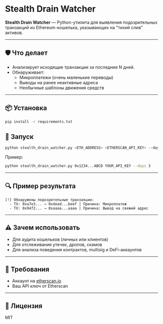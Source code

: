 # Stealth Drain Watcher

**Stealth Drain Watcher** — Python-утилита для выявления подозрительных транзакций из Ethereum-кошелька, указывающих на "тихий слив" активов.

---

## 🛡 Что делает

- Анализирует исходящие транзакции за последние N дней.
- Обнаруживает:
  - Микроплатежи (очень маленькие переводы)
  - Выводы на ранее неактивные адреса
  - Необычные шаблоны движения средств

---

## 📦 Установка

```bash
pip install -r requirements.txt
```

## 🚀 Запуск

```bash
python stealth_drain_watcher.py <ETH_ADDRESS> <ETHERSCAN_API_KEY> --days 7
```

Пример:

```bash
python stealth_drain_watcher.py 0x1234...ABCD YOUR_API_KEY --days 3
```

---

## 🔍 Пример результата

```
[!] Обнаружены подозрительные транзакции:
  - TX: 0xa7e3... → 0xdead...beef | Причина: Микроплатеж
  - TX: 0x94f2... → 0xaaaa...aaaa | Причина: Вывод на свежий адрес
```

---

## ⚠️ Зачем использовать

- Для аудита кошельков (личных или клиентов)
- Для отслеживания утечек, дропов, скамов
- Для анализа поведения контрактов, multisig и DeFi-аккаунтов

---

## 🔑 Требования

- Аккаунт на [etherscan.io](https://etherscan.io/)
- Ваш API ключ от Etherscan

---

## 📄 Лицензия

MIT
